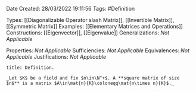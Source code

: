 <div class="topSpace"></div>

Date Created: 28/03/2022 19:11:56
Tags: #Definition

Types: [[Diagonalizable Operator slash Matrix]], [[Invertible Matrix]], [[Symmetric Matrix]]
Examples: [[Elementary Matrices and Operations]]
Constructions: [[Eigenvector]], [[Eigenvalue]]
Generalizations: _Not Applicable_

Properties: _Not Applicable_
Sufficiencies: _Not Applicable_
Equivalences: _Not Applicable_
Justifications: _Not Applicable_

``` ad-Definition
title: Definition.

_Let $K$ be a field and fix $n\in\N^+$. A **square matrix of size $n$** is a matrix $A\in\mat{n}{K}\coloneqq\mat{n\times n}{K}$._

```
